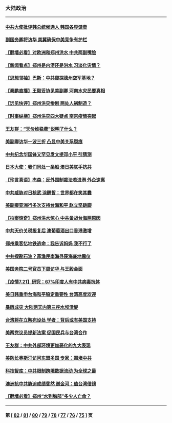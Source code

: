 ### 大陆政治
---
#### [中共大使批评韩总统候选人 韩国各界谴责](../../pages/ncid277/n13106035.md) 
#### [副国务卿将访华 美冀确保中美竞争有护栏](../../pages/ncid277/n13106154.md) 
#### [【翻墙必看】对欧洲和郑州洪水 中共两副嘴脸](../../pages/ncid277/n13106167.md) 
#### [【新闻看点】郑州是内涝还是洪水 习淡化灾情？](../../pages/ncid277/n13105546.md) 
#### [【思想领袖】巴斯：中共窥探德州空军基地？](../../pages/ncid277/n13024284.md) 
#### [【秦鹏直播】王毅妥协见美副卿 河南水灾民要真相](../../pages/ncid277/n13105597.md) 
#### [【远见快评】郑州洪灾惨剧 两处人祸制造？](../../pages/ncid277/n13105541.md) 
#### [【时事纵横】郑州洪灾四大疑点 南京疫情突起](../../pages/ncid277/n13105563.md) 
#### [王友群：“天价维稳费”说明了什么？](../../pages/ncid277/n13105267.md) 
#### [美副卿访华一波三折 凸显中美关系裂痕](../../pages/ncid277/n13105222.md) 
#### [中共纪念华国锋又罕见发文提邓小平 引猜测](../../pages/ncid277/n13105269.md) 
#### [日本大使：我们同处一条船 澳日美联手抗共](../../pages/ncid277/n13105165.md) 
#### [【珍言真语】杰森：反外国制裁法若进港 外企速离](../../pages/ncid277/n13104186.md) 
#### [中共威胁对日核武 涂醒哲：世界都在笑其蠢](../../pages/ncid277/n13105054.md) 
#### [美副卿亚洲行多次支持台海和平 赵立坚跳脚](../../pages/ncid277/n13105124.md) 
#### [【拍案惊奇】郑州洪水惊心 中共备战台海两原因](../../pages/ncid277/n13103379.md) 
#### [中共天价关税报复后 澳葡萄酒出口香港激增](../../pages/ncid277/n13105018.md) 
#### [郑州乘客忆地铁逃命：我告诉妈妈 我不行了](../../pages/ncid277/n13104906.md) 
#### [中共探勘石油？菲渔民南海寻获海底地震仪](../../pages/ncid277/n13104778.md) 
#### [美国务院二号官员下周访华 与王毅会面](../../pages/ncid277/n13104530.md) 
#### [【疫情7.21】研究：67%印度人有中共病毒抗体](../../pages/ncid277/n13104091.md) 
#### [美日韩重申台海和平稳定重要性 台湾高度欢迎](../../pages/ncid277/n13104206.md) 
#### [暴雨成灾 大陆两天内第三座水坝溃堤](../../pages/ncid277/n13102731.md) 
#### [台湾将在立陶宛设处 学者：背后或有美国支持](../../pages/ncid277/n13104054.md) 
#### [美两党议员提新法案 促国民兵与台湾合作](../../pages/ncid277/n13103970.md) 
#### [王友群：中共外部环境更加恶化的九大表现](../../pages/ncid277/n13103354.md) 
#### [美防长奥斯汀访问东盟多国 专家：围堵中共](../../pages/ncid277/n13102649.md) 
#### [科技智库：中共限制跨境数据流动 为全球之最](../../pages/ncid277/n13103309.md) 
#### [澳洲抗中共胁迫成绩斐然 谢金河：值台湾借镜](../../pages/ncid277/n13103351.md) 
#### [【翻墙必看】郑州“水到胸部”多少人亡命？](../../pages/ncid277/n13103317.md) 

---
#### 第 [ [82](./82.md) / [81](./81.md) / [80](./80.md) / [79](./79.md) / [78](./78.md) / [77](./77.md) / [76](./76.md) / [75](./75.md) ] 页
